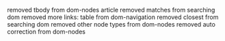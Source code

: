 removed tbody from dom-nodes article
removed matches from searching dom
removed more links: table from dom-navigation
removed closest from searching dom
removed other node types from dom-nodes
removed auto correction from dom-nodes